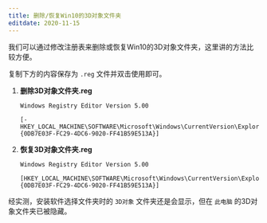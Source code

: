 ```yaml
---
title: 删除/恢复Win10的3D对象文件夹
editdate: 2020-11-15
---
```


我们可以通过修改注册表来删除或恢复Win10的3D对象文件夹，这里讲的方法比较方便。

复制下方的内容保存为 `.reg` 文件并双击使用即可。

1. **删除3D对象文件夹.reg**

   ```
   Windows Registry Editor Version 5.00
   
   [-HKEY_LOCAL_MACHINE\SOFTWARE\Microsoft\Windows\CurrentVersion\Explorer\MyComputer\NameSpace\{0DB7E03F-FC29-4DC6-9020-FF41B59E513A}]
   ```

2. **恢复3D对象文件夹.reg**

   ```
   Windows Registry Editor Version 5.00
   
   [HKEY_LOCAL_MACHINE\SOFTWARE\Microsoft\Windows\CurrentVersion\Explorer\MyComputer\NameSpace\{0DB7E03F-FC29-4DC6-9020-FF41B59E513A}]
   ```

经实测，安装软件选择文件夹时的 `3D对象` 文件夹还是会显示，但在 `此电脑` 的3D对象文件夹已被隐藏。